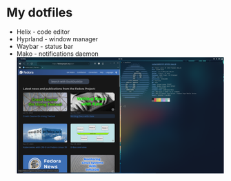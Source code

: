 # My dotfiles
- Helix - code editor
- Hyprland - window manager
- Waybar - status bar
- Mako - notifications daemon
![screenshot](https://github.com/VadimP22/dotfiles/blob/master/screenshot.png)
